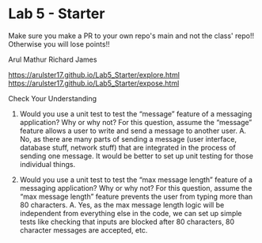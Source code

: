 # Lab 5 - Starter
Make sure you make a PR to your own repo's main and not the class' repo!! Otherwise you will lose points!!

Arul Mathur
Richard James

https://arulster17.github.io/Lab5_Starter/explore.html
https://arulster17.github.io/Lab5_Starter/expose.html

Check Your Understanding
1. Would you use a unit test to test the “message” feature of a messaging application? Why or why not? For this question, assume the “message” feature allows a user to write and send a message to another user.
A. No, as there are many parts of sending a message (user interface, database stuff, network stuff) that are integrated in the process of sending one message. It would be better to set up unit testing for those individual things.

2. Would you use a unit test to test the “max message length” feature of a messaging application? Why or why not? For this question, assume the “max message length” feature prevents the user from typing more than 80 characters.
A. Yes, as the max message length logic will be independent from everything else in the code, we can set up simple tests like checking that inputs are blocked after 80 characters, 80 character messages are accepted, etc.
